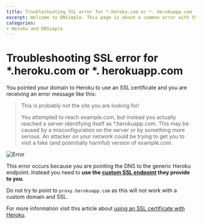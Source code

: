 ```yaml
---
title: Troubleshooting SSL error for *.heroku.com or *. herokuapp.com
excerpt: Welcome to DNSimple. This page is about a common error with SSL certificates on Heroku. Hosted DNS has never been this easy.
categories:
- Heroku and DNSimple
---
```


# Troubleshooting SSL error for *.heroku.com or *. herokuapp.com

You pointed your domain to Heroku to use an SSL certificate and you are receiving an error message like this:

> This is probably not the site you are looking for!
> 
> You attempted to reach example.com, but instead you actually reached a server identifying itself as *.herokuapp.com. This may be caused by a misconfiguration on the server or by something more serious. An attacker on your network could be trying to get you to visit a fake (and potentially harmful) version of example.com.

![Error](http://f.cl.ly/items/2Q1V0g1x3D0f2U2h282G/dnsimple-heroku-ssl-error.png)

This error occurs because you are pointing the DNS to the generic Heroku endpoint. Instead you need to **use the [custom SSL endpoint](https://devcenter.heroku.com/articles/ssl-endpoint) they provide to you**.

Do not try to point to `proxy.herokuapp.com` as this will not work with a custom domain and SSL.

For more information visit this article about [using an SSL certificate with Heroku](http://support.dnsimple.com/articles/ssl-certificate-with-heroku).

